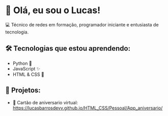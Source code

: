 # 👋 Olá, eu sou o Lucas!

💻 Técnico de redes em formação, programador iniciante e entusiasta de tecnologia.

## 🛠️ Tecnologias que estou aprendendo:
- Python 🐍
- JavaScript ✨
- HTML & CSS 🎨

## 📌 Projetos:
- 📱 Cartão de aniversario virtual: https://lucasbarrosdevv.github.io/HTML_CSS/Pessoal/App_aniversario/



